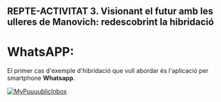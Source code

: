 ## REPTE-ACTIVITAT 3. Visionant el futur amb les ulleres de Manovich: redescobrint la hibridació
# WhatsAPP:

El primer cas d'exemple d'hibridació que vull abordar és l'aplicació per smartphone **Whatsapp**. 

[![MyPuuuublicInbox](https://img.shields.io/badge/MyPublicInbox-TEXT!-orange?style=for-the-badge&logo=Microsoft+Outlook&logoColor=white&labelColor=101010)](https://mypublicinbox.com/mouredev)
